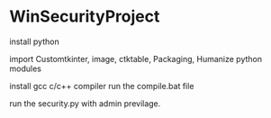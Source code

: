 # WinSecurityProject

install python

import Customtkinter, image, ctktable, Packaging, Humanize python modules

install gcc c/c++ compiler
run the compile.bat file

run the security.py with admin previlage.
